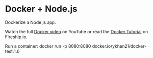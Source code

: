 # Docker + Node.js

Dockerize a Node.js app.

Watch the full [Docker video](https://youtu.be/gAkwW2tuIqE) on YouTube or read the [Docker Tutorial](https://fireship.io/lessons/docker-basics-tutorial-nodejs/) on Fireship.io.

Run a container:
docker run -p 8080:8080 docker.io/ykhan21/docker-test:1.0

###

